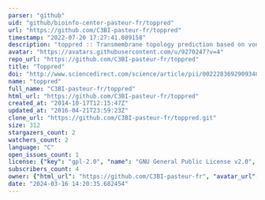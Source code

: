 ```yaml
---
parser: "github"
uid: "github/bioinfo-center-pasteur-fr/toppred"
url: "https://github.com/C3BI-pasteur-fr/toppred"
timestamp: "2022-07-20 17:27:41.089158"
description: "toppred :: Transmembrane topology prediction based on von Heijne, G. (1992) Membrane Protein Structure Prediction: Hydrophobicity Analysis and the 'Positive Inside' (PMID: 1593632)"
avatar: "https://avatars.githubusercontent.com/u/9270247?v=4"
repo_url: "https://github.com/C3BI-pasteur-fr/toppred"
title: "Toppred"
doi: "http://www.sciencedirect.com/science/article/pii/002228369290934C"
name: "toppred"
full_name: "C3BI-pasteur-fr/toppred"
html_url: "https://github.com/C3BI-pasteur-fr/toppred"
created_at: "2014-10-17T12:15:47Z"
updated_at: "2016-04-21T23:59:23Z"
clone_url: "https://github.com/C3BI-pasteur-fr/toppred.git"
size: 312
stargazers_count: 2
watchers_count: 2
language: "C"
open_issues_count: 1
license: {"key": "gpl-2.0", "name": "GNU General Public License v2.0", "spdx_id": "GPL-2.0", "url": "https://api.github.com/licenses/gpl-2.0", "node_id": "MDc6TGljZW5zZTg="}
subscribers_count: 4
owner: {"html_url": "https://github.com/C3BI-pasteur-fr", "avatar_url": "https://avatars.githubusercontent.com/u/9270247?v=4", "login": "C3BI-pasteur-fr", "type": "Organization"}
date: "2024-03-16 14:20:35.682454"
---
```

